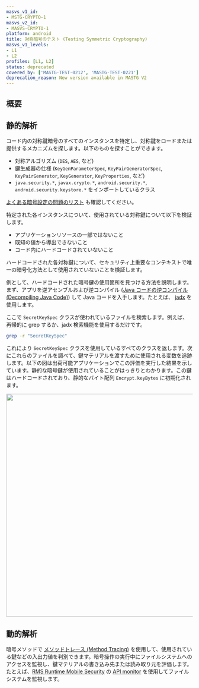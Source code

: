 ```yaml
---
masvs_v1_id:
- MSTG-CRYPTO-1
masvs_v2_id:
- MASVS-CRYPTO-1
platform: android
title: 対称暗号のテスト (Testing Symmetric Cryptography)
masvs_v1_levels:
- L1
- L2
profiles: [L1, L2]
status: deprecated
covered_by: ['MASTG-TEST-0212', 'MASTG-TEST-0221']
deprecation_reason: New version available in MASTG V2
---
```


## 概要

## 静的解析

コード内の対称鍵暗号のすべてのインスタンスを特定し、対称鍵をロードまたは提供するメカニズムを探します。以下のものを探すことができます。

- 対称アルゴリズム (`DES`, `AES`, など)
- 鍵生成器の仕様 (`KeyGenParameterSpec`, `KeyPairGeneratorSpec`, `KeyPairGenerator`, `KeyGenerator`, `KeyProperties`, など)
- `java.security.*`, `javax.crypto.*`, `android.security.*`, `android.security.keystore.*` をインポートしているクラス

[よくある暗号設定の問題のリスト](../../../Document/0x04g-Testing-Cryptography.md#common-configuration-issues) も確認してください。

特定された各インスタンスについて、使用されている対称鍵について以下を検証します。

- アプリケーションリソースの一部ではないこと
- 既知の値から導出できないこと
- コード内にハードコードされていないこと

ハードコードされた各対称鍵について、セキュリティ上重要なコンテキストで唯一の暗号化方法として使用されていないことを検証します。

例として、ハードコードされた暗号鍵の使用箇所を見つける方法を説明します。まず、アプリを逆アセンブルおよび逆コンパイル ([Java コードの逆コンパイル (Decompiling Java Code)](../../../techniques/android/MASTG-TECH-0017.md)) して Java コードを入手します。たとえば、 [jadx](../../../tools/android/MASTG-TOOL-0018.md) を使用します。

ここで `SecretKeySpec` クラスが使われているファイルを検索します。例えば、再帰的に grep するか、jadx 検索機能を使用するだけです。

```bash
grep -r "SecretKeySpec"
```

これにより `SecretKeySpec` クラスを使用しているすべてのクラスを返します。次にこれらのファイルを調べて、鍵マテリアルを渡すために使用される変数を追跡します。以下の図は出荷可能アプリケーションでこの評価を実行した結果を示しています。静的な暗号鍵が使用されていることがはっきりとわかります。この鍵はハードコードされており、静的なバイト配列 `Encrypt.keyBytes` に初期化されます。

<img src="../../../Document/Images/Chapters/0x5e/static_encryption_key.png" width="600px"/>

## 動的解析

暗号メソッドで [メソッドトレース (Method Tracing)](../../../techniques/android/MASTG-TECH-0033.md) を使用して、使用されている鍵などの入出力値を判別できます。暗号操作の実行中にファイルシステムへのアクセスを監視し、鍵マテリアルの書き込み先または読み取り元を評価します。たとえば、[RMS Runtime Mobile Security](../../../tools/generic/MASTG-TOOL-0037.md) の [API monitor](https://github.com/m0bilesecurity/RMS-Runtime-Mobile-Security#8-api-monitor---android-only) を使用してファイルシステムを監視します。
